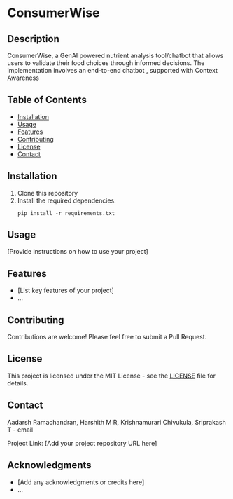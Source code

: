 # ConsumerWise

## Description
ConsumerWise, a GenAI powered nutrient analysis tool/chatbot that allows users to validate their food choices through informed decisions. The implementation involves an end-to-end chatbot , supported with Context Awareness

## Table of Contents
- [Installation](#installation)
- [Usage](#usage)
- [Features](#features)
- [Contributing](#contributing)
- [License](#license)
- [Contact](#contact)

## Installation
1. Clone this repository
2. Install the required dependencies:
   ```
   pip install -r requirements.txt
   ```

## Usage
[Provide instructions on how to use your project]

## Features
- [List key features of your project]
- ...

## Contributing
Contributions are welcome! Please feel free to submit a Pull Request.

## License
This project is licensed under the MIT License - see the [LICENSE](LICENSE) file for details.

## Contact
Aadarsh Ramachandran, Harshith M R, Krishnamurari Chivukula, Sriprakash T  - email

Project Link: [Add your project repository URL here]

## Acknowledgments
- [Add any acknowledgments or credits here]
- ...

